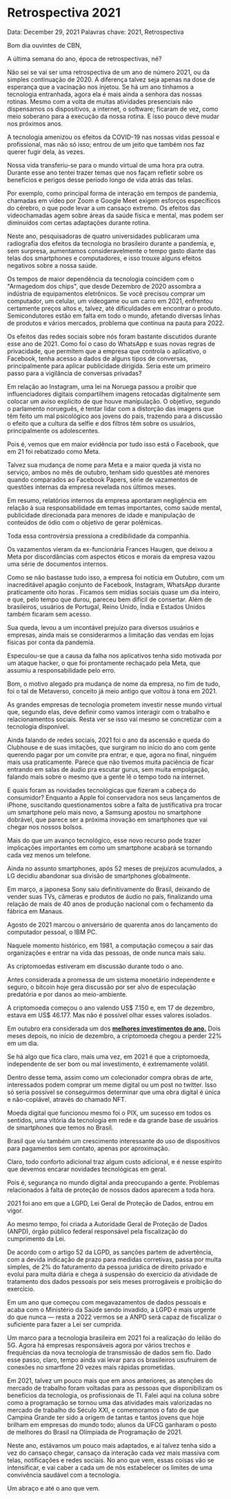 # Retrospectiva 2021

Data: December 29, 2021
Palavras chave: 2021, Retrospectiva

Bom dia ouvintes de CBN,

A última semana do ano, época de retrospectivas, né? 

Não sei se vai ser uma retrospectiva de um ano de número 2021, ou da simples continuação de 2020. A diferença talvez seja apenas na dose de esperança que a vacinação nos injetou. Se há um ano tínhamos a tecnologia entranhada, agora ela é mais ainda a senhora das nossas rotinas. Mesmo com a volta de muitas atividades presenciais não dispensamos os dispositivos, a internet, o software; ficaram de vez, como meio soberano para a execução da nossa rotina. E isso pouco deve mudar nos próximos anos.

A tecnologia amenizou os efeitos da COVID-19 nas nossas vidas pessoal e profissional, mas não só isso; entrou de um jeito que também nos faz querer fugir dela, às vezes. 

Nossa vida transferiu-se para o mundo virtual de uma hora pra outra. Durante esse ano tentei trazer temas que nos façam refletir sobre os benefícios e perigos desse período longo de vida atrás das telas. 

Por exemplo, como principal forma de interação em tempos de pandemia, chamadas em vídeo por Zoom e Google Meet exigem esforços específicos do cérebro, o que pode levar a um cansaço extremo. Os efeitos  das videochamadas agem sobre áreas da saúde física e mental, mas podem ser diminuídos com certas adaptações durante rotina.

Neste ano, pesquisadoras de quatro universidades publicaram uma radiografia dos efeitos da tecnologia no brasileiro durante a pandemia, e, sem surpresa, aumentamos consideravelmente o tempo gasto diante das telas dos smartphones e computadores, e isso trouxe alguns efeitos negativos sobre a nossa saúde. 

Os tempos de maior dependência da tecnologia coincidem com o "Armagedom dos chips", que desde Dezembro de 2020 assombra a indústria de equipamentos eletrônicos. Se você precisou comprar um computador, um celular, um videogame ou um carro em 2021, enfrentou certamente preços altos e, talvez, até dificuldades em encontrar o produto. Semicondutores estão em falta em todo o mundo, afetando diversas linhas de produtos e vários mercados, problema que continua na pauta para 2022.

Os efeitos das redes sociais sobre nós foram bastante discutidos durante esse ano de 2021. Como foi o caso do WhatsApp e suas novas regras de privacidade, que permitem que a empresa que controla o aplicativo, o Facebook, tenha acesso a dados de alguns tipos de conversas, principalmente para aplicar publicidade dirigida. Seria este um primeiro passo para a vigilância de conversas privadas?

Em relação ao Instagram, uma lei na Noruega passou a proibir que influenciadores digitais compartilhem imagens retocadas digitalmente sem colocar um aviso explícito de que houve manipulação. O objetivo, segundo o parlamento norueguês, é tentar lidar com a distorção das imagens que têm feito um mal psicológico aos jovens do país, trazendo para a discussão o efeito que a cultura da selfie e dos filtros têm sobre os usuários, principalmente os adolescentes.

Pois é, vemos que em maior evidência por tudo isso está o Facebook, que em 21 foi rebatizado como Meta. 

Talvez sua mudança de nome para Meta e a maior queda já vista no serviço, ambos no mês de outubro, tenham sido questões até menores quando comparados ao Facebook Papers, série de vazamentos de questões internas da empresa revelada nos últimos meses.

Em resumo, relatórios internos da empresa apontaram negligência em relação à sua responsabilidade em temas importantes, como saúde mental, publicidade direcionada para menores de idade e manipulação de conteúdos de ódio com o objetivo de gerar polêmicas.

Toda essa controvérsia pressiona a credibilidade da companhia.

Os vazamentos vieram da ex-funcionária Frances Haugen, que deixou a Meta por discordâncias com aspectos éticos e morais da empresa vazou uma série de documentos internos.

Como se não bastasse tudo isso, a empresa foi notícia em Outubro, com um inacreditável apagão conjunto de Facebook, Instagram, WhatsApp durante praticamente oito horas . Ficamos sem mídias sociais quase um dia inteiro, e que, pelo tempo que durou, pareceu bem difícil de consertar. Além de brasileiros, usuários de Portugal, Reino Unido, Índia e Estados Unidos também ficaram sem acesso.

Sua queda, levou a um incontável prejuízo para diversos usuários e empresas, ainda mais se considerarmos a limitação das vendas em lojas físicas por conta da pandemia.

Especulou-se que a causa da falha nos aplicativos tenha sido motivada por um ataque hacker, o que foi prontamente rechaçado pela Meta, que assumiu a responsabilidade pelo erro.

Bom, o motivo alegado pra mudança de nome da empresa, no fim de tudo, foi o tal de Metaverso, conceito já meio antigo que voltou à tona em 2021. 

As grandes empresas de tecnologia prometem investir nesse mundo virtual que, segundo elas, deve definir como vamos interagir com o trabalho e relacionamentos sociais. Resta ver se isso vai mesmo se concretizar com a tecnologia disponível.

Ainda falando de redes sociais, 2021 foi o ano da ascensão e queda do Clubhouse e de suas imitações, que surgiram no início do ano com gente querendo pagar por um convite pra entrar, e que, agora no final, ninguém mais usa praticamente. Parece que não tivemos muita paciência de ficar entrando em salas de áudio pra escutar gurus, sem muita empolgação, falando mais sobre o mesmo que a gente lê o tempo todo na internet.

E quais foram as novidades tecnológicas que fizeram a cabeça do consumidor? Enquanto a Apple foi conservadora nos seus lançamentos de iPhone, suscitando questionamentos sobre a falta de justificativa pra trocar um smartphone pelo mais novo, a Samsung apostou no smartphone dobrável, que parece ser a próxima inovação em smartphones que vai chegar nos nossos bolsos. 

Mais do que um avanço tecnológico, esse novo recurso pode trazer implicações importantes em como um smartphone acabará se tornando cada vez menos um telefone.

Ainda no assunto smartphones, após 52 meses de prejuízos acumulados, a LG decidiu abandonar sua divisão de smartphones globalmente.

Em março, a japonesa Sony saiu definitivamente do Brasil, deixando de vender suas TVs, câmeras e produtos de áudio no país, finalizando uma relação de mais de 40 anos de produção nacional com o fechamento da fábrica em Manaus.

Agosto de 2021 marcou o aniversário de quarenta anos do lançamento do computador pessoal, o IBM PC.

Naquele momento histórico, em 1981, a computação começou a sair das organizações e entrar na vida das pessoas, de onde nunca mais saiu. 

As criptomoedas estiveram em discussão durante todo o ano. 

Antes considerada a promessa de um sistema monetário independente e seguro, o bitcoin hoje gera discussão por ser alvo de especulação predatória e por danos ao meio-ambiente. 

A criptomoeda começou o ano valendo US$ 7.150 e, em 17 de dezembro, estava em US$ 46.177. Mas não é possível olhar esses valores isolados.

Em outubro era considerada um dos **[melhores investimentos do ano.](https://www.cnnbrasil.com.br/business/bitcoin-ja-rende-116-no-ano-e-e-um-dos-melhores-investimentos-de-2021-diz-ranking/)** Dois meses depois, no início de dezembro, a criptomoeda chegou a perder 22% em um dia.

Se há algo que fica claro, mais uma vez, em 2021 é que a criptomoeda, independente de ser bom ou mal investimento, é extremamente volátil.

Dentro desse tema, assim como um colecionador compra obras de arte, interessados podem comprar um meme digital ou um post no twitter. Isso só seria possível se conseguirmos determinar que uma obra digital é única e não-copiável, através do chamado NFT.

Moeda digital que funcionou mesmo foi o PIX, um sucesso em todos os sentidos, uma vitória da tecnologia em rede e da grande base de usuários de smartphones que temos no Brasil.

Brasil que viu também um crescimento interessante do uso de dispositivos para pagamentos sem contato, apenas por aproximação.

Claro, todo conforto adicional traz algum custo adicional, e é nesse espírito que devemos encarar novidades tecnológicas em geral.

Pois é, segurança no mundo digital anda preocupando a gente. Problemas relacionados à falta de proteção de nossos dados aparecem a toda hora. 

2021 foi ano em que a LGPD, Lei Geral de Proteção de Dados, entrou em vigor. 

Ao mesmo tempo, foi criada a Autoridade Geral de Proteção de Dados (ANPD), órgão público federal responsável pela fiscalização do cumprimento da Lei.

De acordo com o artigo 52 da LGPD, as sanções partem de advertência, com a devida indicação de prazo para medidas corretivas, passa por multa simples, de 2% do faturamento da pessoa jurídica de direito privado e evolui para multa diária e chega à suspensão do exercício da atividade de tratamento dos dados pessoais por seis meses prorrogáveis e proibição do exercício.

Em um ano que começou com megavazamentos de dados pessoais e acaba com o Ministério da Saúde sendo invadido, a LGPD é mais urgente do que nunca — resta a 2022 vermos se a ANPD será capaz de fiscalizar o suficiente para fazer a Lei ser cumprida.

Um marco para a tecnologia brasileira em 2021 foi a realização do leilão do 5G. Agora há empresas responsáveis agora por vários trechos e frequências da nova tecnologia de transmissão de dados sem fio. Dado esse passo, claro, tempo ainda vai levar para os brasileiros usufruírem de conexões no smartfone 20 vezes mais rápidas prometidas.

Em 2021, talvez um pouco mais que em anos anteriores, as atenções do mercado de trabalho foram voltadas para as pessoas que disponibilizam os benefícios da tecnologia, os profissionais de TI. Falei aqui na coluna sobre como a programação se tornou uma das atividades mais valorizadas no mercado de trabalho do Século XXI, e comemoramos o fato de que Campina Grande ter sido a origem de tantas e tantos jovens que hoje brilham em empresas do mundo todo; alunos da UFCG ganharam o posto de melhores do Brasil na Olímpiada de Programação de 2021. 

Neste ano, estávamos um pouco mais adaptados, e aí talvez tenha sido a vez do cansaço chegar, cansaço da interação cada vez mais massiva com telas, notificações e redes sociais. No ano que vem, essas coisas vão se intensificar, e vai caber a cada um de nós estabelecer os limites de uma convivência saudável com a tecnologia.

Um abraço e até o ano que vem.